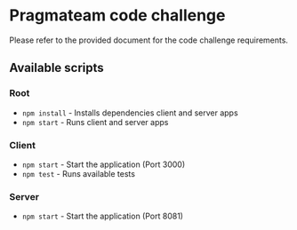 # Pragmateam code challenge

Please refer to the provided document for the code challenge requirements. 

## Available scripts

### Root
- `npm install` - Installs dependencies client and server apps
- `npm start` - Runs client and server apps

### Client
- `npm start` - Start the application (Port 3000)
- `npm test` - Runs available tests

### Server
- `npm start` - Start the application (Port 8081)
